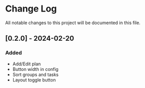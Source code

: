 
# Change Log
All notable changes to this project will be documented in this file.

## [0.2.0] - 2024-02-20
### Added
- Add/Edit plan
- Button width in config
- Sort groups and tasks
- Layout toggle button
